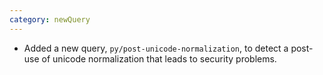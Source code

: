 ```yaml
---
category: newQuery
---
```

* Added a new query, `py/post-unicode-normalization`, to detect a post-use of unicode normalization that leads to security problems.

